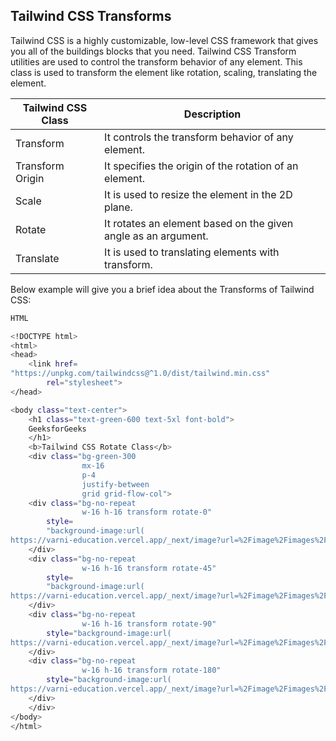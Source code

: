 ## Tailwind CSS Transforms

Tailwind CSS is a highly customizable, low-level CSS framework that gives you all of the buildings blocks that you need. Tailwind CSS Transform utilities are used to control the transform behavior of any element. This class is used to transform the element like rotation, scaling, translating the element.

| Tailwind CSS Class | Description |
| ------------------ | ----------- |
| Transform | It controls the transform behavior of any element. |
| Transform Origin | It specifies the origin of the rotation of an element.	 |
| Scale | It is used to resize the element in the 2D plane.	|
| Rotate | 	It rotates an element based on the given angle as an argument. |
| Translate | It is used to translating elements with transform. |

Below example will give you a brief idea about the Transforms of Tailwind CSS:

```bash
HTML

<!DOCTYPE html> 
<html> 
<head> 
	<link href= 
"https://unpkg.com/tailwindcss@^1.0/dist/tailwind.min.css"
		rel="stylesheet"> 
</head> 

<body class="text-center"> 
	<h1 class="text-green-600 text-5xl font-bold"> 
	GeeksforGeeks 
	</h1> 
	<b>Tailwind CSS Rotate Class</b> 
	<div class="bg-green-300 
				mx-16 
				p-4 
				justify-between 
				grid grid-flow-col"> 
	<div class="bg-no-repeat 
				w-16 h-16 transform rotate-0" 
		style= 
		"background-image:url( 
https://varni-education.vercel.app/_next/image?url=%2Fimage%2Fimages%2Flogo.png&w=1920&q=75)"> 
	</div> 
	<div class="bg-no-repeat 
				w-16 h-16 transform rotate-45" 
		style= 
		"background-image:url( 
https://varni-education.vercel.app/_next/image?url=%2Fimage%2Fimages%2Flogo.png&w=1920&q=75)"> 
	</div> 
	<div class="bg-no-repeat 
				w-16 h-16 transform rotate-90" 
		style="background-image:url( 
https://varni-education.vercel.app/_next/image?url=%2Fimage%2Fimages%2Flogo.png&w=1920&q=75)"> 
	</div> 
	<div class="bg-no-repeat 
				w-16 h-16 transform rotate-180" 
		style="background-image:url( 
https://varni-education.vercel.app/_next/image?url=%2Fimage%2Fimages%2Flogo.png&w=1920&q=75)"> 
	</div> 
	</div> 
</body> 
</html> 
```